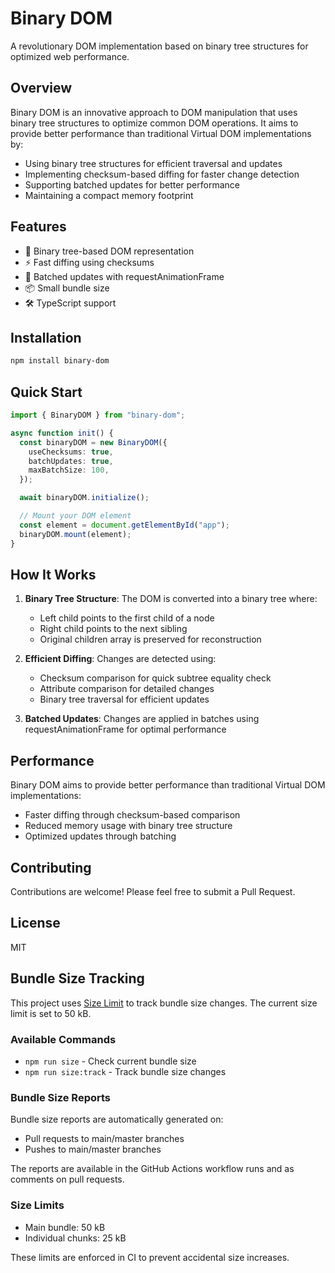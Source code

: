 # Binary DOM

A revolutionary DOM implementation based on binary tree structures for optimized web performance.

## Overview

Binary DOM is an innovative approach to DOM manipulation that uses binary tree structures to optimize common DOM operations. It aims to provide better performance than traditional Virtual DOM implementations by:

- Using binary tree structures for efficient traversal and updates
- Implementing checksum-based diffing for faster change detection
- Supporting batched updates for better performance
- Maintaining a compact memory footprint

## Features

- 🚀 Binary tree-based DOM representation
- ⚡ Fast diffing using checksums
- 🔄 Batched updates with requestAnimationFrame
- 📦 Small bundle size
- 🛠 TypeScript support

## Installation

```bash
npm install binary-dom
```

## Quick Start

```typescript
import { BinaryDOM } from "binary-dom";

async function init() {
  const binaryDOM = new BinaryDOM({
    useChecksums: true,
    batchUpdates: true,
    maxBatchSize: 100,
  });

  await binaryDOM.initialize();

  // Mount your DOM element
  const element = document.getElementById("app");
  binaryDOM.mount(element);
}
```

## How It Works

1. **Binary Tree Structure**: The DOM is converted into a binary tree where:

   - Left child points to the first child of a node
   - Right child points to the next sibling
   - Original children array is preserved for reconstruction

2. **Efficient Diffing**: Changes are detected using:

   - Checksum comparison for quick subtree equality check
   - Attribute comparison for detailed changes
   - Binary tree traversal for efficient updates

3. **Batched Updates**: Changes are applied in batches using requestAnimationFrame for optimal performance

## Performance

Binary DOM aims to provide better performance than traditional Virtual DOM implementations:

- Faster diffing through checksum-based comparison
- Reduced memory usage with binary tree structure
- Optimized updates through batching

## Contributing

Contributions are welcome! Please feel free to submit a Pull Request.

## License

MIT

## Bundle Size Tracking

This project uses [Size Limit](https://github.com/ai/size-limit) to track bundle size changes. The current size limit is set to 50 kB.

### Available Commands

- `npm run size` - Check current bundle size
- `npm run size:track` - Track bundle size changes

### Bundle Size Reports

Bundle size reports are automatically generated on:

- Pull requests to main/master branches
- Pushes to main/master branches

The reports are available in the GitHub Actions workflow runs and as comments on pull requests.

### Size Limits

- Main bundle: 50 kB
- Individual chunks: 25 kB

These limits are enforced in CI to prevent accidental size increases.
